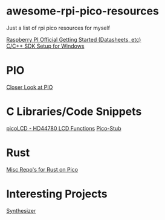 # awesome-rpi-pico-resources

Just a list of rpi pico resources for myself

[Raspberry PI Official Getting Started (Datasheets, etc)](https://www.raspberrypi.org/documentation/pico/getting-started/)\
[C/C++ SDK Setup for Windows](https://notenoughtech.com/featured/c-c-and-micropython-sdk-for-raspberry-pi-pico-on-windows/)

# PIO

[Closer Look at PIO](https://www.cnx-software.com/2021/01/27/a-closer-look-at-raspberry-pi-rp2040-programmable-ios-pio/)


# C Libraries/Code Snippets

[picoLCD - HD44780 LCD Functions](https://github.com/zadi15/picoLCD)
[Pico-Stub](https://github.com/cpwood/Pico-Stub)

# Rust

[Misc Repo's for Rust on Pico](https://github.com/rp-rs)

# Interesting Projects

[Synthesizer](https://mcturra2000.wordpress.com/2021/01/26/raspberrypi-pico-lets-make-an-atrocious-synthesiser/)

